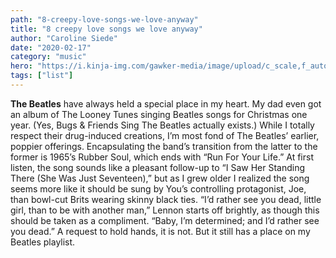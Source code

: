 ```yaml
---
path: "8-creepy-love-songs-we-love-anyway"
title: "8 creepy love songs we love anyway"
author: "Caroline Siede"
date: "2020-02-17"
category: "music"
hero: "https://i.kinja-img.com/gawker-media/image/upload/c_scale,f_auto,fl_progressive,q_80,w_1600/ywsqr0on37of3c1vhhxw.jpg"
tags: ["list"]
---
```


**The Beatles** have always held a special place in my heart. My dad even got an album of The Looney Tunes singing Beatles songs for Christmas one year. (Yes, Bugs & Friends Sing The Beatles actually exists.) While I totally respect their drug-induced creations, I’m most fond of The Beatles’ earlier, poppier offerings. Encapsulating the band’s transition from the latter to the former is 1965’s Rubber Soul, which ends with “Run For Your Life.” At first listen, the song sounds like a pleasant follow-up to “I Saw Her Standing There (She Was Just Seventeen),” but as I grew older I realized the song seems more like it should be sung by You’s controlling protagonist, Joe, than bowl-cut Brits wearing skinny black ties. “I’d rather see you dead, little girl, than to be with another man,” Lennon starts off brightly, as though this should be taken as a compliment. “Baby, I’m determined; and I’d rather see you dead.” A request to hold hands, it is not. But it still has a place on my Beatles playlist.

